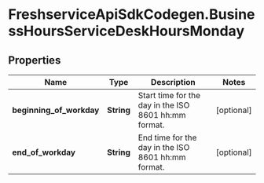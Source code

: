 # FreshserviceApiSdkCodegen.BusinessHoursServiceDeskHoursMonday

## Properties

| Name                     | Type       | Description                                          | Notes      |
| ------------------------ | ---------- | ---------------------------------------------------- | ---------- |
| **beginning_of_workday** | **String** | Start time for the day in the ISO 8601 hh:mm format. | [optional] |
| **end_of_workday**       | **String** | End time for the day in the ISO 8601 hh:mm format.   | [optional] |
